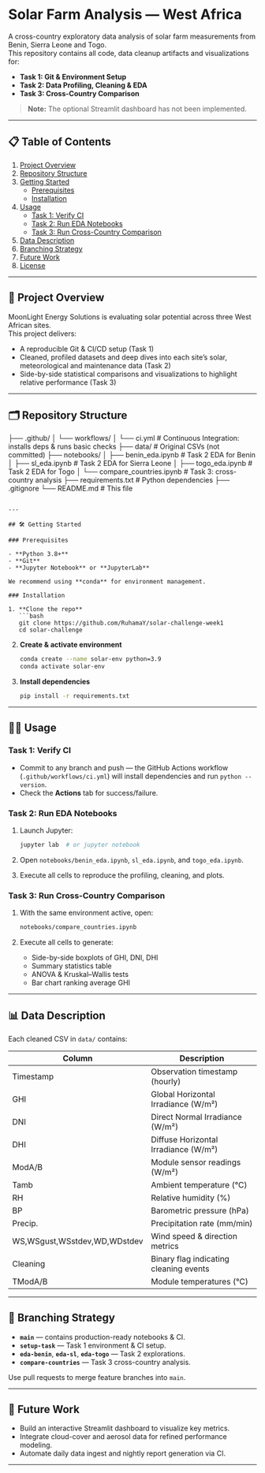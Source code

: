 # Solar Farm Analysis — West Africa

A cross-country exploratory data analysis of solar farm measurements from Benin, Sierra Leone and Togo.  
This repository contains all code, data cleanup artifacts and visualizations for:

- **Task 1: Git & Environment Setup**  
- **Task 2: Data Profiling, Cleaning & EDA**  
- **Task 3: Cross-Country Comparison**  

> **Note:** The optional Streamlit dashboard has not been implemented.

---

## 📋 Table of Contents

1. [Project Overview](#project-overview)  
2. [Repository Structure](#repository-structure)  
3. [Getting Started](#getting-started)  
   - [Prerequisites](#prerequisites)  
   - [Installation](#installation)  
4. [Usage](#usage)  
   - [Task 1: Verify CI](#task-1-verify-ci)  
   - [Task 2: Run EDA Notebooks](#task-2-run-eda-notebooks)  
   - [Task 3: Run Cross-Country Comparison](#task-3-run-cross-country-comparison)  
5. [Data Description](#data-description)  
6. [Branching Strategy](#branching-strategy)  
7. [Future Work](#future-work)  
8. [License](#license)  

---

## 🚀 Project Overview

MoonLight Energy Solutions is evaluating solar potential across three West African sites.  
This project delivers:

- A reproducible Git & CI/CD setup (Task 1)  
- Cleaned, profiled datasets and deep dives into each site’s solar, meteorological and maintenance data (Task 2)  
- Side-by-side statistical comparisons and visualizations to highlight relative performance (Task 3)  

---

## 🗂 Repository Structure

├── .github/
│   └── workflows/
│       └── ci.yml            # Continuous Integration: installs deps & runs basic checks
├── data/                     # Original CSVs (not committed)
├── notebooks/
│   ├── benin\_eda.ipynb       # Task 2 EDA for Benin
│   ├── sl\_eda.ipynb          # Task 2 EDA for Sierra Leone
│   ├── togo\_eda.ipynb        # Task 2 EDA for Togo
│   └── compare\_countries.ipynb  # Task 3: cross-country analysis
├── requirements.txt          # Python dependencies
├── .gitignore
└── README.md                 # This file

````

---

## 🛠 Getting Started

### Prerequisites

- **Python 3.8+**  
- **Git**  
- **Jupyter Notebook** or **JupyterLab**  

We recommend using **conda** for environment management.

### Installation

1. **Clone the repo**  
   ```bash
   git clone https://github.com/RuhamaY/solar-challenge-week1
   cd solar-challenge
````

2. **Create & activate environment**

   ```bash
   conda create --name solar-env python=3.9
   conda activate solar-env
   ```
3. **Install dependencies**

   ```bash
   pip install -r requirements.txt
   ```

---

## 🏃‍♂️ Usage

### Task 1: Verify CI

* Commit to any branch and push — the GitHub Actions workflow (`.github/workflows/ci.yml`) will install dependencies and run `python --version`.
* Check the **Actions** tab for success/failure.

### Task 2: Run EDA Notebooks

1. Launch Jupyter:

   ```bash
   jupyter lab  # or jupyter notebook
   ```
2. Open `notebooks/benin_eda.ipynb`, `sl_eda.ipynb`, and `togo_eda.ipynb`.
3. Execute all cells to reproduce the profiling, cleaning, and plots.

### Task 3: Run Cross-Country Comparison

1. With the same environment active, open:

   ```bash
   notebooks/compare_countries.ipynb
   ```
2. Execute all cells to generate:

   * Side-by-side boxplots of GHI, DNI, DHI
   * Summary statistics table
   * ANOVA & Kruskal–Wallis tests
   * Bar chart ranking average GHI

---

## 📊 Data Description

Each cleaned CSV in `data/` contains:

| Column                       | Description                            |
| ---------------------------- | -------------------------------------- |
| Timestamp                    | Observation timestamp (hourly)         |
| GHI                          | Global Horizontal Irradiance (W/m²)    |
| DNI                          | Direct Normal Irradiance (W/m²)        |
| DHI                          | Diffuse Horizontal Irradiance (W/m²)   |
| ModA/B                       | Module sensor readings (W/m²)          |
| Tamb                         | Ambient temperature (°C)               |
| RH                           | Relative humidity (%)                  |
| BP                           | Barometric pressure (hPa)              |
| Precip.                      | Precipitation rate (mm/min)            |
| WS,WSgust,WSstdev,WD,WDstdev | Wind speed & direction metrics         |
| Cleaning                     | Binary flag indicating cleaning events |
| TModA/B                      | Module temperatures (°C)               |

---

## 🌿 Branching Strategy

* **`main`** — contains production-ready notebooks & CI.
* **`setup-task`** — Task 1 environment & CI setup.
* **`eda-benin`**, **`eda-sl`**, **`eda-togo`** — Task 2 explorations.
* **`compare-countries`** — Task 3 cross-country analysis.

Use pull requests to merge feature branches into `main`.

---

## 🔮 Future Work

* Build an interactive Streamlit dashboard to visualize key metrics.
* Integrate cloud-cover and aerosol data for refined performance modeling.
* Automate daily data ingest and nightly report generation via CI.

---

